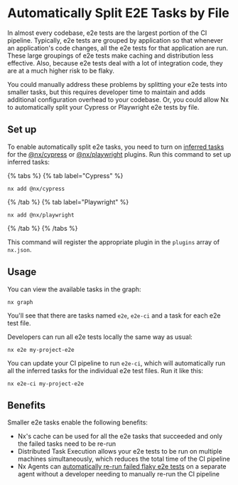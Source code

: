 # Automatically Split E2E Tasks by File

In almost every codebase, e2e tests are the largest portion of the CI pipeline. Typically, e2e tests are grouped by application so that whenever an application's code changes, all the e2e tests for that application are run. These large groupings of e2e tests make caching and distribution less effective. Also, because e2e tests deal with a lot of integration code, they are at a much higher risk to be flaky.

You could manually address these problems by splitting your e2e tests into smaller tasks, but this requires developer time to maintain and adds additional configuration overhead to your codebase. Or, you could allow Nx to automatically split your Cypress or Playwright e2e tests by file.

## Set up

To enable automatically split e2e tasks, you need to turn on [inferred tasks](/concepts/inferred-tasks) for the [@nx/cypress](/nx-api/cypress) or [@nx/playwright](/nx-api/playwright) plugins. Run this command to set up inferred tasks:

{% tabs %}
{% tab label="Cypress" %}

```shell
nx add @nx/cypress
```

{% /tab %}
{% tab label="Playwright" %}

```shell
nx add @nx/playwright
```

{% /tab %}
{% /tabs %}

This command will register the appropriate plugin in the `plugins` array of `nx.json`.

## Usage

You can view the available tasks in the graph:

```shell
nx graph
```

You'll see that there are tasks named `e2e`, `e2e-ci` and a task for each e2e test file.

Developers can run all e2e tests locally the same way as usual:

```shell
nx e2e my-project-e2e
```

You can update your CI pipeline to run `e2e-ci`, which will automatically run all the inferred tasks for the individual e2e test files. Run it like this:

```shell
nx e2e-ci my-project-e2e
```

## Benefits

Smaller e2e tasks enable the following benefits:

- Nx's cache can be used for all the e2e tasks that succeeded and only the failed tasks need to be re-run
- Distributed Task Execution allows your e2e tests to be run on multiple machines simultaneously, which reduces the total time of the CI pipeline
- Nx Agents can [automatically re-run failed flaky e2e tests](/ci/features/flaky-tasks) on a separate agent without a developer needing to manually re-run the CI pipeline
